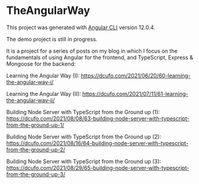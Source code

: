 # TheAngularWay

This project was generated with [Angular CLI](https://github.com/angular/angular-cli) version 12.0.4.

The demo project is still in progress.

It is a project for a series of posts on my blog in which I focus on the fundamentals of using Angular for the frontend, and TypeScript, Express & Mongoose for the backend:

Learning the Angular Way (I): https://dcufo.com/2021/06/20/60-learning-the-angular-way-i/

Learning the Angular Way (II): https://dcufo.com/2021/07/11/61-learning-the-angular-way-ii/

Building Node Server with TypeScript from the Ground up (1): https://dcufo.com/2021/08/08/63-building-node-server-with-typescript-from-the-ground-up-1/

Building Node Server with TypeScript from the Ground up (2): https://dcufo.com/2021/08/16/64-building-node-server-with-typescript-from-the-ground-up-2/

Building Node Server with TypeScript from the Ground up (3): https://dcufo.com/2021/08/29/65-building-node-server-with-typescript-from-the-ground-up-3/
